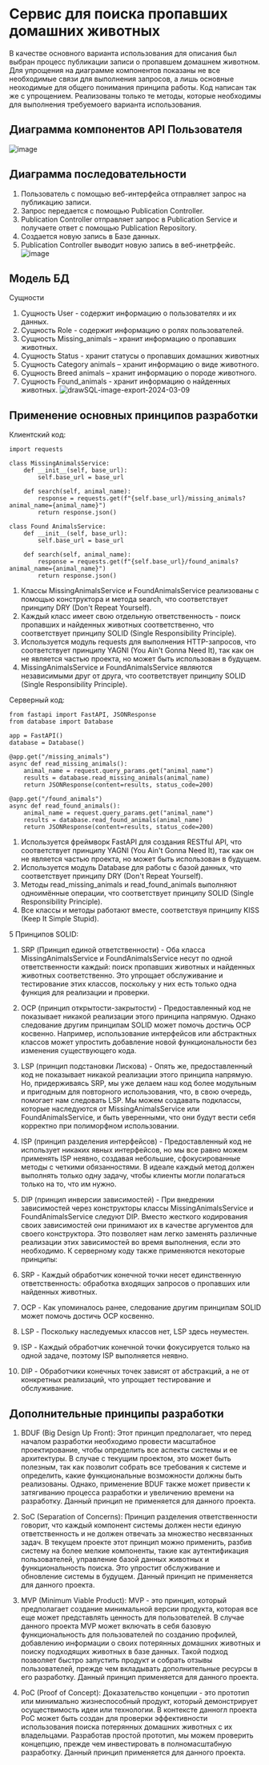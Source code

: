 # Сервис для поиска пропавших домашних животных
В качестве основного варианта использования для описания был выбран процесс публикации записи о пропавшем домашнем животном. Для упрощения на диаграмме компонентов показаны не все необходимые связи для выполнения запросов, а лишь основные неоходимые для общего понимания принципа работы. 
Код написан так же с упрощением. Реализованы только те методы, которые необходимы для выполнения требуемоего варианта использования.

## Диаграмма компонентов API Пользователя
![image](https://github.com/nikitasik4ik/HSE_Architecture/assets/81356111/38eee4f1-b3e4-4ea0-8cd2-ad53cac5dff5)

## Диаграмма последовательности
1. Пользователь с помощью веб-интерфейса отправляет запрос на публикацию записи.
2. Запрос передается с помощью Publication Controller.
3. Publication Controller отправляет запрос в Publication Service и получаете ответ с помощью Publication Repository.
4. Создается новую запись в Базе данных.
5. Publication Controller выводит новую запись в веб-инетрфейс.
![image](https://github.com/nikitasik4ik/HSE_Architecture/assets/81356111/3bbc6b22-53bf-456c-8a0f-cc2ec28f9f92)

## Модель БД
Сущности 
1. Сущность User - содержит информацию о пользователях и их данных.
2. Сущность Role - содержит информацию о ролях пользователей.
3. Сущность Missing_animals – хранит информацию о пропавших животных.
4. Сущность Status - хранит статусы о пропавших домашних животных
5. Сущность Category animals – хранит информацию о виде животного.
6. Сущность Breed animals – хранит информацию о породе животного.
7. Сущность Found_animals - хранит информацию о найденных животных. 
![drawSQL-image-export-2024-03-09](https://github.com/nikitasik4ik/HSE_Architecture/assets/81356111/27eb9ce4-eb72-4ac3-bd20-c5af87def43f)

## Применение основных принципов разработки
Клиентский код:
```
import requests

class MissingAnimalsService:
    def __init__(self, base_url):
        self.base_url = base_url
    
    def search(self, animal_name):
        response = requests.get(f"{self.base_url}/missing_animals?animal_name={animal_name}")
        return response.json()

class Found AnimalsService:
    def __init__(self, base_url):
        self.base_url = base_url
    
    def search(self, animal_name):
        response = requests.get(f"{self.base_url}/found_animals?animal_name={animal_name}")
        return response.json()
```
1. Классы MissingAnimalsService и FoundAnimalsService реализованы с помощью конструктора и метода search, что соответствует принципу DRY (Don't Repeat Yourself).
2. Каждый класс имеет свою отдельную ответственность - поиск пропавших и найденных животных соответственно, что соответствует принципу SOLID (Single Responsibility Principle).
3. Используется модуль requests для выполнения HTTP-запросов, что соответствует принципу YAGNI (You Ain't Gonna Need It), так как он не является частью проекта, но может быть использован в будущем.
4. MissingAnimalsService и FoundAnimalsService являются независимыми друг от друга, что соответствует принципу SOLID (Single Responsibility Principle).

Серверный код:

```
from fastapi import FastAPI, JSONResponse
from database import Database

app = FastAPI()
database = Database()

@app.get("/missing_animals")
async def read_missing_animals():
    animal_name = request.query_params.get("animal_name")
    results = database.read_missing_animals(animal_name)
    return JSONResponse(content=results, status_code=200)

@app.get("/found_animals")
async def read_found_animals():
    animal_name = request.query_params.get("animal_name")
    results = database.read_found_animals(animal_name)
    return JSONResponse(content=results, status_code=200)
```
1. Используется фреймворк FastAPI для создания RESTful API, что соответствует принципу YAGNI (You Ain't Gonna Need It), так как он не является частью проекта, но может быть использован в будущем.
2. Используется модуль Database для работы с базой данных, что соответствует принципу DRY (Don't Repeat Yourself).
3. Методы read_missing_animals и read_found_animals выполняют одноимённые операции, что соответствует принципу SOLID (Single Responsibility Principle).
4. Все классы и методы работают вместе, соответствуя принципу KISS (Keep It Simple Stupid).

5 Принципов SOLID:
1. SRP (Принцип единой ответственности) - Оба класса MissingAnimalsService и FoundAnimalsService несут по одной ответственности каждый: поиск пропавших животных и найденных животных соответственно. Это упрощает обслуживание и тестирование этих классов, поскольку у них есть только одна функция для реализации и проверки.
2. OCP (принцип открытости-закрытости) - Предоставленный код не показывает никакой реализации этого принципа напрямую. Однако следование другим принципам SOLID может помочь достичь OCP косвенно. Например, использование интерфейсов или абстрактных классов может упростить добавление новой функциональности без изменения существующего кода.
3. LSP (принцип подстановки Лискова) - Опять же, предоставленный код не показывает никакой реализации этого принципа напрямую. Но, придерживаясь SRP, мы уже делаем наш код более модульным и пригодным для повторного использования, что, в свою очередь, помогает нам следовать LSP. Мы можем создавать подклассы, которые наследуются от MissingAnimalsService или FoundAnimalsService, и быть уверенными, что они будут вести себя корректно при полиморфном использовании.
4. ISP (принцип разделения интерфейсов) - Предоставленный код не использует никаких явных интерфейсов, но мы все равно можем применять ISP неявно, создавая небольшие, сфокусированные методы с четкими обязанностями. В идеале каждый метод должен выполнять только одну задачу, чтобы клиенты могли полагаться только на то, что им нужно.
5. DIP (принцип инверсии зависимостей) - При внедрении зависимостей через конструкторы классы MissingAnimalsService и FoundAnimalsService следуют DIP. Вместо жесткого кодирования своих зависимостей они принимают их в качестве аргументов для своего конструктора. Это позволяет нам легко заменять различные реализации этих зависимостей во время выполнения, если это необходимо.
К серверному коду также применяются некоторые принципы:

1. SRP - Каждый обработчик конечной точки несет единственную ответственность: обработка входящих запросов о пропавших или найденных животных.
2. OCP - Как упоминалось ранее, следование другим принципам SOLID может помочь достичь OCP косвенно.
3. LSP - Поскольку наследуемых классов нет, LSP здесь неуместен.
4. ISP - Каждый обработчик конечной точки фокусируется только на одной задаче, поэтому ISP выполняется неявно.
5. DIP - Обработчики конечных точек зависят от абстракций, а не от конкретных реализаций, что упрощает тестирование и обслуживание.

## Дополнительные принципы разработки
1. BDUF (Big Design Up Front): Этот принцип предполагает, что перед началом разработки необходимо провести масштабное проектирование, чтобы определить все аспекты системы и ее архитектуры. В случае с текущим проектом, это может быть полезным, так как позволит собрать все требования к системе и определить, какие функциональные возможности должны быть реализованы. Однако, применение BDUF также может привести к затягиванию процесса разработки и увеличению времени на разработку.
Данный принцип не применяется для данного проекта.

2. SoC (Separation of Concerns): Принцип разделения ответственности говорит, что каждый компонент системы должен нести единую ответственность и не должен отвечать за множество несвязанных задач. В текущем проекте этот принцип можно применить, разбив систему на более мелкие компоненты, такие как аутентификация пользователей, управление базой данных животных и функциональность поиска. Это упростит обслуживание и обновление системы в будущем.
Данный принцип не применяется для данного проекта.

3. MVP (Minimum Viable Product): MVP - это принцип, который предполагает создание минимальной версии продукта, которая все еще может представлять ценность для пользователей. В случае данного проекта MVP может включать в себя базовую функциональность для пользователей по созданию профилей, добавлению информации о своих потерянных домашних животных и поиску подходящих животных в базе данных. Такой подход позволяет быстро запустить продукт и собрать отзывы пользователей, прежде чем вкладывать дополнительные ресурсы в его разработку.
Данный принцип применяется для данного проекта. 

4. PoC (Proof of Concept): Доказательство концепции - это прототип или минимально жизнеспособный продукт, который демонстрирует осуществимость идеи или технологии. В контексте данногл проекта PoC может быть создан для проверки эффективности использования поиска потерянных домашних животных с их владельцами. Разработав простой прототип, мы можем проверить концепцию, прежде чем инвестировать в полномасштабную разработку.
Данный принцип применяется для данного проекта.
